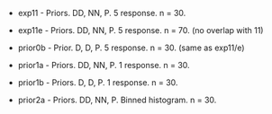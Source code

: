 

+ exp11 - Priors. DD, NN, P. 5 response. n = 30.
+ exp11e - Priors. DD, NN, P. 5 response. n = 70. (no overlap with 11)

+ prior0b - Prior. D, D, P. 5 response. n = 30. (same as exp11/e)
+ prior1a - Priors. DD, NN, P. 1 response. n = 30.
+ prior1b - Priors. D, D, P. 1 response. n = 30.
+ prior2a - Priors. DD, NN, P. Binned histogram. n = 30.